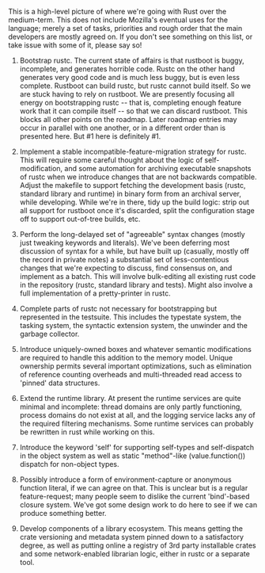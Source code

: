 This is a high-level picture of where we're going with Rust over the medium-term. This does not include Mozilla's eventual uses for the language; merely a set of tasks, priorities and rough order that the main developers are mostly agreed on. If you don't see something on this list, or take issue with some of it, please say so!

1. Bootstrap rustc. The current state of affairs is that rustboot is buggy, incomplete, and generates horrible code. Rustc on the other hand generates very good code and is much less buggy, but is even less complete. Rustboot can build rustc, but rustc cannot build itself. So we are stuck having to rely on rustboot. We are presently focusing all energy on bootstrapping rustc -- that is, completing enough feature work that it can compile itself -- so that we can discard rustboot. This blocks all other points on the roadmap. Later roadmap entries may occur in parallel with one another, or in a different order than is presented here. But #1 here is definitely #1.

2. Implement a stable incompatible-feature-migration strategy for rustc. This will require some careful thought about the logic of self-modification, and some automation for archiving executable snapshots of rustc when we introduce changes that are not backwards compatible. Adjust the makefile to support fetching the development basis (rustc, standard library and runtime) in binary form from an archival server, while developing. While we're in there, tidy up the build logic: strip out all support for rustboot once it's discarded, split the configuration stage off to support out-of-tree builds, etc.

3. Perform the long-delayed set of "agreeable" syntax changes (mostly just tweaking keywords and literals). We've been deferring most discussion of syntax for a while, but have built up (casually, mostly off the record in private notes) a substantial set of less-contentious changes that we're expecting to discuss, find consensus on, and implement as a batch. This will involve bulk-editing all existing rust code in the repository (rustc, standard library and tests). Might also involve a full implementation of a pretty-printer in rustc.

4. Complete parts of rustc not necessary for bootstrapping but represented in the testsuite. This includes the typestate system, the tasking system, the syntactic extension system, the unwinder and the garbage collector.

5. Introduce uniquely-owned boxes and whatever semantic modifications are required to handle this addition to the memory model. Unique ownership permits several important optimizations, such as elimination of reference counting overheads and multi-threaded read access to 'pinned' data structures.

6. Extend the runtime library. At present the runtime services are quite minimal and incomplete: thread domains are only partly functioning, process domains do not exist at all, and the logging service lacks any of the required filtering mechanisms. Some runtime services can probably be rewritten in rust while working on this.

7. Introduce the keyword 'self' for supporting self-types and self-dispatch in the object system as well as static "method"-like (value.function()) dispatch for non-object types.

8. Possibly introduce a form of environment-capture or anonymous function literal, if we can agree on that. This is unclear but is a regular feature-request; many people seem to dislike the current 'bind'-based closure system. We've got some design work to do here to see if we can produce something better.

9. Develop components of a library ecosystem. This means getting the crate versioning and metadata system pinned down to a satisfactory degree, as well as putting online a registry of 3rd party installable crates and some network-enabled librarian logic, either in rustc or a separate tool.
